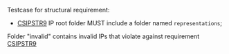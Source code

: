 Testcase for structural requirement:

- [CSIPSTR9](https://dilcisboard.github.io/E-ARK-CSIP/specification/implementation/structure/#CSIPSTR9)
    IP root folder MUST include a folder named `representations`;

Folder "invalid" contains invalid IPs that violate against requirement [CSIPSTR9](https://dilcisboard.github.io/E-ARK-CSIP/specification/implementation/structure/#CSIPSTR9)
